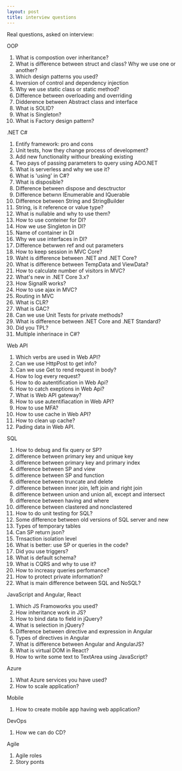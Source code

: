 ```yaml
---
layout: post
title: interview questions
---
```

Real questions, asked on interview:

OOP
1. What is compostion over inheritance?
2. What is difference between struct and class? Why we use one or another?
3. Which design patterns you used?
4. Inversion of control and dependency injection
5. Why we use static class or static method?
6. Difference between overloading and overriding
7. Didderence between Abstract class and interface
8. What is SOLID?
9. What is Singleton?
10. What is Factory design pattern?


.NET C#
1. Entify framework: pro and cons
2. Unit tests, how they change process of development?
3. Add new functionality withour breaking existing
4. Two pays of passing parameters to query using ADO.NET
5. What is serverless and why we use it?
6. What is 'using' in C#?
7. What is disposible?
8. Difference between dispose and desctructor
9. Difference betwnn IEnumerable and IQuerable
10. Difference between String and StringBuilder
11. String, is it reference or value type?
12. What is nullable and why to use them?
13. How to use conteiner for DI?
14. How we use Singleton in DI?
15. Name of container in DI
16. Why we use interfaces in DI?
17. Difference betwwen ref and out parameters
18. How to keep session in MVC Core?
19. Waht is difference between .NET and .NET Core?
20. What is difference between TempData and ViewData?
21. How to calculate number of visitors in MVC?
22. What's new in .NET Core 3.x?
23. How SignalR works?
24. How to use ajax in MVC?
25. Routing in MVC
26. What is CLR?
27. What is GAC?
28. Can we use Unit Tests for private methods?
29. What is difference between .NET Core and .NET Standard?
30. Did you TPL?
31. Multiple inherinace in C#?


Web API
1. Which verbs are used in Web API?
2. Can we use HttpPost to get info?
3. Can we use Get to rend request in body?
4. How to log every request?
5. How to do autentification in Web Api?
6. How to catch exeptions in Web Api?
7. What is Web API gateway?
8. How to use autentifiacation in Web API?
9. How to use MFA?
10. How to use cache in Web API?
11. How to clean up cache?
12. Pading data in Web API.


SQL
1. How to debug and fix query or SP?
2. difference between primary key and unique key
3. difference between primary key and primary index
4. difference between SP and view
5. difference between SP and function
6. difference between truncate and delete 
7. difference between inner join, left join and right join
8. difference between union and union all, except and intersect
9. difference between having and where
10. difference between clastered and nonclastered 
11. How to do unit testing for SQL?
12. Some difference between old versions of SQL server and new
13. Types of temporary tables
14. Can SP return json?
15. Trnsaction isolation level
16. What is better: use SP or queries in the code?
17. Did you use triggers?
18. What is default schema?
19. What is CQRS and why to use it?
20. How to increasy queries perfomance?
21. How to protect private information?
22. What is main difference between SQL and NoSQL?


JavaScript and Angular, React
1. Which JS Framoworks you used?
2. How inheritance work in JS?
3. How to bind data to field in jQuery?
4. What is selection in jQuery?
5. Difference between directive and expression in Angular
6. Types of directives in Angular
7. What is difference between Angular and AngularJS?
8. What is virtual DOM in React?
9. How to write some text to TextArea using JavaScript?

Azure
1. What Azure services you have used?
2. How to scale application?

Mobile
1. How to create mobile app having web application?


DevOps
1. How we can do CD?

Agile
1. Agile roles
2. Story ponts


